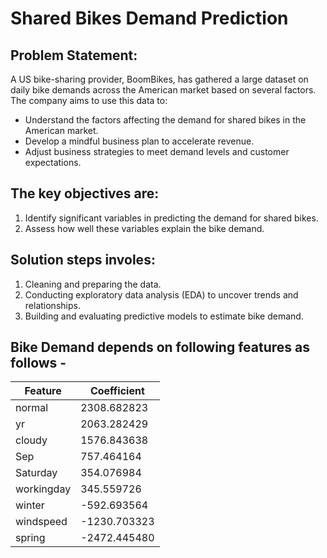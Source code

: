 # Shared Bikes Demand Prediction

## Problem Statement:

A US bike-sharing provider, BoomBikes, has gathered a large dataset on daily bike demands across the American market based on several factors. The company aims to use this data to:

- Understand the factors affecting the demand for shared bikes in the American market.
- Develop a mindful business plan to accelerate revenue.
- Adjust business strategies to meet demand levels and customer expectations.

## The key objectives are:

1. Identify significant variables in predicting the demand for shared bikes.
2. Assess how well these variables explain the bike demand.

## Solution steps involes:

1. Cleaning and preparing the data.
2. Conducting exploratory data analysis (EDA) to uncover trends and relationships.
3. Building and evaluating predictive models to estimate bike demand.


## Bike Demand depends on following features as follows -

| Feature    | Coefficient  |
| ---------- | ------------ |
| normal     | 2308.682823  |
| yr         | 2063.282429  |
| cloudy     | 1576.843638  |
| Sep        | 757.464164   |
| Saturday   | 354.076984   |
| workingday | 345.559726   |
| winter     | -592.693564  |
| windspeed  | -1230.703323 |
| spring     | -2472.445480 |

